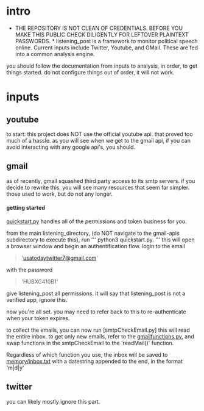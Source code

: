 # intro
* THE REPOSITORY IS NOT CLEAN OF CREDENTIALS. BEFORE YOU MAKE THIS PUBLIC CHECK DILIGENTLY FOR LEFTOVER PLAINTEXT PASSWORDS. *
listening_post is a framework to monitor political speech online. Current inputs include Twitter, Youtube, and GMail. These are fed into a common analysis engine. 

you should follow the documentation from inputs to analysis, in order, to get things started. do not configure things out of order, it will not work.

# inputs

## youtube
to start: this project does NOT use the official youtube api. that proved too much of a hassle. as you will see when we get to the gmail api, if you can avoid interacting with any google api's, you should.
## gmail
as of recently, gmail squashed third party access to its smtp servers. if you decide to rewrite this, you will see many resources that seem far simpler. those used to work, but do not any longer. 

#### getting started
[quickstart.py](/google-apis/quickstart.py) handles all of the permissions and token business for you.

from the main listening_directory, (do NOT navigate to the gmail-apis subdirectory to execute this), run 
'''
python3 quickstart.py. 
'''
this will open a browser window and begin an authentification flow. 
login to the email 
>'usatodaytwitter7@gmail.com' 

with the password 


>'HUBXC410B1' 

give listening_post all permissions. it will say that listening_post is not a verified app, ignore this.

now you're all set. you may need to refer back to this to re-authenticate when your token expires.

to collect the emails, you can now run [smtpCheckEmail.py] this will read the entire inbox. to get only new emails, refer to the [gmailfunctions.py](/google-apis/gmailfunctions.py), and swap functions in the smtpCheckEmail to the 'readMail()' function. 

Regardless of which function you use, the inbox will be saved to [memory/inbox.txt](/memory) with a datestring appended to the end, in the format 'm|d|y'
## twitter
you can likely mostly ignore this part.
